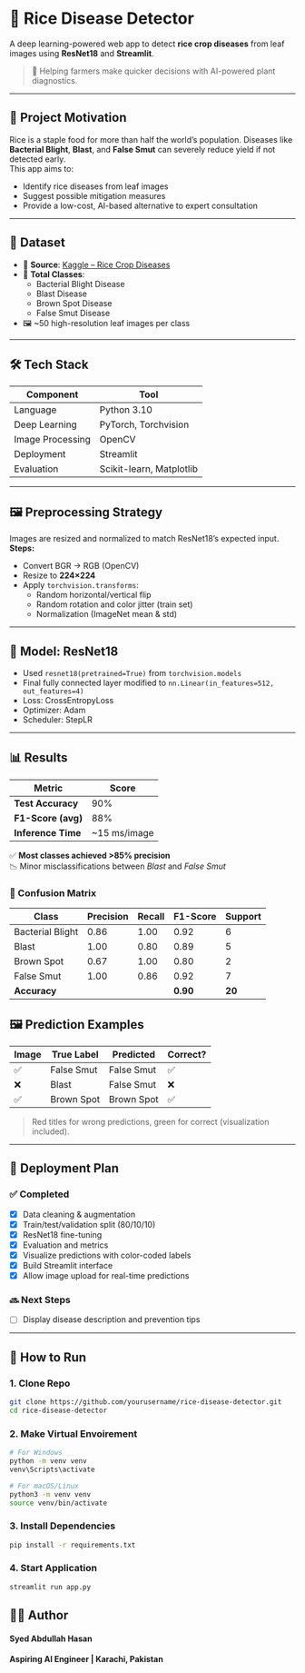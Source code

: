 # 🌾 Rice Disease Detector

A deep learning-powered web app to detect **rice crop diseases** from leaf images using **ResNet18** and **Streamlit**.  

> 🚜 Helping farmers make quicker decisions with AI-powered plant diagnostics.

---

## 📌 Project Motivation

Rice is a staple food for more than half the world’s population. Diseases like **Bacterial Blight**, **Blast**, and **False Smut** can severely reduce yield if not detected early.  
This app aims to:
- Identify rice diseases from leaf images
- Suggest possible mitigation measures
- Provide a low-cost, AI-based alternative to expert consultation

---

## 🧠 Dataset

- 📂 **Source**: [Kaggle – Rice Crop Diseases](https://www.kaggle.com/datasets/thegoanpanda/rice-crop-diseases)
- 🔢 **Total Classes**:
  - Bacterial Blight Disease
  - Blast Disease
  - Brown Spot Disease
  - False Smut Disease
- 🖼️ ~50 high-resolution leaf images per class

---

## 🛠️ Tech Stack

| Component   | Tool                      |
|-------------|---------------------------|
| Language    | Python 3.10               |
| Deep Learning | PyTorch, Torchvision     |
| Image Processing | OpenCV                |
| Deployment  | Streamlit                 |
| Evaluation  | Scikit-learn, Matplotlib  |

---

## 🖼️ Preprocessing Strategy

Images are resized and normalized to match ResNet18’s expected input.  
**Steps:**
- Convert BGR → RGB (OpenCV)
- Resize to **224×224**
- Apply `torchvision.transforms`:
  - Random horizontal/vertical flip
  - Random rotation and color jitter (train set)
  - Normalization (ImageNet mean & std)

---

## 🧠 Model: ResNet18

- Used `resnet18(pretrained=True)` from `torchvision.models`
- Final fully connected layer modified to `nn.Linear(in_features=512, out_features=4)`
- Loss: CrossEntropyLoss  
- Optimizer: Adam  
- Scheduler: StepLR  

---

## 📊 Results

| Metric        | Score   |
|---------------|---------|
| **Test Accuracy**  | 90%     |
| **F1-Score (avg)** | 88%     |
| **Inference Time** | ~15 ms/image |

✅ **Most classes achieved >85% precision**  
📉 Minor misclassifications between *Blast* and *False Smut*

### 📌 Confusion Matrix

| Class            | Precision | Recall | F1-Score | Support |
|------------------|-----------|--------|----------|---------|
| Bacterial Blight | 0.86      | 1.00   | 0.92     | 6       |
| Blast            | 1.00      | 0.80   | 0.89     | 5       |
| Brown Spot       | 0.67      | 1.00   | 0.80     | 2       |
| False Smut       | 1.00      | 0.86   | 0.92     | 7       |
| **Accuracy**     |           |        | **0.90** | **20**  |

## 🖼️ Prediction Examples

| Image | True Label | Predicted | Correct? |
|-------|------------|-----------|----------|
| ✅   | False Smut | False Smut | ✅        |
| ❌   | Blast       | False Smut | ❌        |
| ✅   | Brown Spot  | Brown Spot | ✅        |

> Red titles for wrong predictions, green for correct (visualization included).

---

## 🚀 Deployment Plan

### ✅ Completed
- [x] Data cleaning & augmentation  
- [x] Train/test/validation split (80/10/10)  
- [x] ResNet18 fine-tuning  
- [x] Evaluation and metrics  
- [x] Visualize predictions with color-coded labels
- [x] Build Streamlit interface  
- [x] Allow image upload for real-time predictions   

### 🔜 Next Steps 
- [ ] Display disease description and prevention tips  

---

## 🧪 How to Run

### 1. Clone Repo
```bash
git clone https://github.com/yourusername/rice-disease-detector.git
cd rice-disease-detector
```

### 2. Make Virtual Envoirement 
```bash
# For Windows
python -m venv venv
venv\Scripts\activate

# For macOS/Linux
python3 -m venv venv
source venv/bin/activate
```
### 3. Install Dependencies
``` bash
pip install -r requirements.txt
```
### 4. Start Application
``` bash
streamlit run app.py
```

## 👨‍💻 Author  
#### Syed Abdullah Hasan  
#### Aspiring AI Engineer | Karachi, Pakistan
